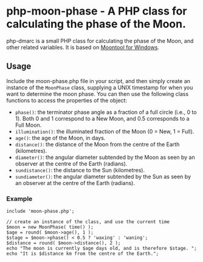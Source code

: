 # php-moon-phase - A PHP class for calculating the phase of the Moon.

php-dmarc is a small PHP class for calculating the phase of the Moon, and other related variables. It is based on [Moontool for Windows](http://www.fourmilab.ch/moontoolw/).

## Usage

Include the moon-phase.php file in your script, and then simply create an instance of the `MoonPhase` class, supplying a UNIX timestamp for when you want to determine the moon phase. You can then use the following class functions to access the properties of the object:

 - `phase()`: the terminator phase angle as a fraction of a full circle (i.e., 0 to 1). Both 0 and 1 correspond to a New Moon, and 0.5 corresponds to a Full Moon.
 - `illumination()`: the illuminated fraction of the Moon (0 = New, 1 = Full).
 - `age()`: the age of the Moon, in days.
 - `distance()`: the distance of the Moon from the centre of the Earth (kilometres).
 - `diameter()`: the angular diameter subtended by the Moon as seen by an observer at the centre of the Earth (radians).
 - `sundistance()`: the distance to the Sun (kilometres).
 - `sundiameter()`: the angular diameter subtended by the Sun as seen by an observer at the centre of the Earth (radians).

### Example

	include 'moon-phase.php';

	// create an instance of the class, and use the current time
	$moon = new MoonPhase( time() );
	$age = round( $moon->age(), 1 );
	$stage = $moon->phase() < 0.5 ? 'waxing' : 'waning';
	$distance = round( $moon->distance(), 2 );
	echo "The moon is currently $age days old, and is therefore $stage. ";
	echo "It is $distance km from the centre of the Earth.";
